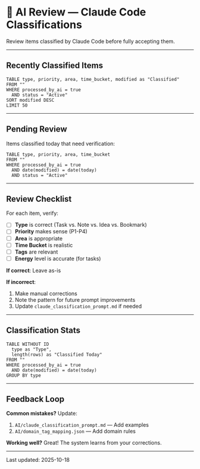 # 🤖 AI Review — Claude Code Classifications

Review items classified by Claude Code before fully accepting them.

---

## Recently Classified Items

```dataview
TABLE type, priority, area, time_bucket, modified as "Classified"
FROM ""
WHERE processed_by_ai = true
  AND status = "Active"
SORT modified DESC
LIMIT 50
```

---

## Pending Review

Items classified today that need verification:

```dataview
TABLE type, priority, area, time_bucket
FROM ""
WHERE processed_by_ai = true
  AND date(modified) = date(today)
  AND status = "Active"
```

---

## Review Checklist

For each item, verify:
- [ ] **Type** is correct (Task vs. Note vs. Idea vs. Bookmark)
- [ ] **Priority** makes sense (P1-P4)
- [ ] **Area** is appropriate
- [ ] **Time Bucket** is realistic
- [ ] **Tags** are relevant
- [ ] **Energy** level is accurate (for tasks)

**If correct**: Leave as-is

**If incorrect**:
1. Make manual corrections
2. Note the pattern for future prompt improvements
3. Update `claude_classification_prompt.md` if needed

---

## Classification Stats

```dataview
TABLE WITHOUT ID
  type as "Type",
  length(rows) as "Classified Today"
FROM ""
WHERE processed_by_ai = true
  AND date(modified) = date(today)
GROUP BY type
```

---

## Feedback Loop

**Common mistakes?** Update:
1. `AI/claude_classification_prompt.md` — Add examples
2. `AI/domain_tag_mapping.json` — Add domain rules

**Working well?** Great! The system learns from your corrections.

---

Last updated: 2025-10-18
